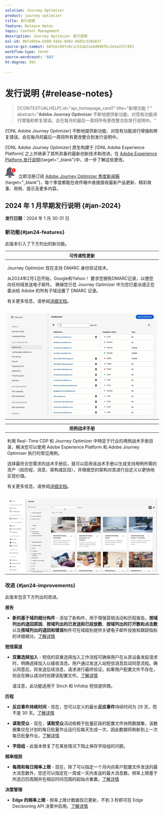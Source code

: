 ```yaml
---
solution: Journey Optimizer
product: journey optimizer
title: 发行说明
feature: Release Notes
topic: Content Management
description: Journey Optimizer 发行说明
exl-id: 06fa956a-b500-416e-9d42-b683c328e837
source-git-commit: b87ebc097c0c1c52ab21a4d098fbc2e5e227c953
workflow-type: tm+mt
source-wordcount: '603'
ht-degree: 95%

---
```


# 发行说明 {#release-notes}

>[!CONTEXTUALHELP]
>id="ajo_homepage_card1"
>title="新增功能？"
>abstract="**Adobe Journey Optimizer** 不断地提供新功能、对现有功能进行增强和修复错误。会在每月的最后一周将所有更改整合到发行说明中。"

[!DNL Adobe Journey Optimizer] 不断地提供新功能、对现有功能进行增强和修复错误。会在每月的最后一周将所有更改整合到发行说明中。

[!DNL Adobe Journey Optimizer] 原生构建于 [!DNL Adobe Experience Platform] 之上并继承了其所具备的最新创新技术和改进。在 [Adobe Experience Platform 发行说明](https://experienceleague.adobe.com/docs/experience-platform/release-notes/latest.html?lang=zh-Hans){target="_blank"}中，进一步了解这些更改。

![新闻稿](../assets/do-not-localize/nl-icon.png) 立即注册订阅 [Adobe Journey Optimizer 季度新闻稿](https://www.adobe.com/subscription/Adobe_Journey_Optimizer_NL.html){target="_blank"}，每个季度都能在收件箱中直接接收最新产品更新、精彩故事、用例、提示及更多内容。

## 2024 年 1 月早期发行说明 {#jan-2024}

**发行日期**：2024 年 1 月 30-31 日

### 新功能{#jan24-features}

此版本引入了下方列出的新功能。

<table>
<thead>
<tr>
<th><strong>可传递性更新</strong><br/></th>
</tr>
</thead>
<tbody>
<tr>
<td>
<p>Journey Optimizer 现在支持 DMARC 身份验证技术。</p>
<p>从2024年2月1日开始，Google和Yahoo！ 要求您拥有DMARC记录，以便您向任何域发送电子邮件。 确保您已在 Journey Optimizer 中为您已委派或正在委派给 Adobe 的所有子域设置了 DMARC 记录。</p>
<p>有关更多信息，请参阅<a href="../configuration/dmarc-record-update.md">详细文档</a>。</p>
<br/><img src="assets/do-not-localize/dmarc.gif"/>
</tr>
</tbody>
</table>

<table>
<thead>
<tr>
<th><strong>用例战术手册</strong><br/></th>
</tr>
</thead>
<tbody>
<tr>
<td>
<p>利用 Real-Time CDP 和 Journey Optimizer 中特定于行业的用例战术手册目录，解决您可以使用 Adobe Experience Platform 和 Adobe Journey Optimiser 执行的常见用例。</p><p>选择最符合您需求的战术手册后，就可以启用该战术手册以生成支持用例所需的资产（如历程、消息、架构或区段），并根据您的架构对其进行自定义以更快地实现价值。</p>
<p>有关更多信息，请参阅<a href="../start/playbooks.md">详细文档</a>。</p>
<br/><img src="assets/do-not-localize/playbooks.gif"/>
</tr>
</tbody>
</table>

### 改进 {#jan24-improvements}

此版本包含下方列出的改进。

**报告**

* **新的基于域的细分构件** - 添加了新构件，用于增强营销活动和历程报告。**按域列出的退回原因**、**按域列出的已发送和已投放数**、**按域列出的打开数和点击数**&#x200B;以及&#x200B;**按域列出的退回和错误**&#x200B;构件可在域级别提供关键电子邮件投放和跟踪指标的详细细分。[了解详情](../reports/channel-report.md)

**短信渠道**

* **双重选择加入** - 短信的双重选择加入工作流程可确保用户在从其设备发起请求时，明确选择加入以接收消息。用户通过发送入站短信消息启动同意流程。确认同意后，将发送后续消息，请求进行最终验证。如果用户配置文件不存在，则会在确认成功时创建该配置文件。[了解详情](../sms/sms-configuration.md#create-api)

  请注意，此功能适用于 Sinch 和 Infobip 短信提供商。

**历程**

* **反应事件持续时间** - 现在，您可以定义的最长&#x200B;**反应事件**&#x200B;持续时间为 29 天，而不是 30 天。[了解详情](../building-journeys/reaction-events.md)

<!--* **Date filters** - You can now use custom dates to filter the journeys inventory, in addition to the existing predefined date filters. This allows you to refine the list by displaying journeys published on a specific date, within a particular month, throughout an entire year, or within specified time ranges. [Learn more](../building-journeys/journey-gs.md#filter)-->

* **读取受众** - 现在，**读取受众**&#x200B;活动依赖于批量区段的配置文件快照数据集，该数据集仅在计划的每日批量作业运行后每天生成一次，因此数据将刷新到上一次每日批量作业。[了解详情](../building-journeys/read-audience.md)

* **字段组** - 此版本修复了在某些情况下阻止保存字段组的问题。

**频率规则**

* **每周和每日频率上限** - 现在，除了可以指定一个月内向客户配置文件发送的最大消息数外，您还可以指定在一周或一天内发送的最大消息数。频率上限基于所选日历周期并在相应时间范围的起始点重置。[了解详情](../configuration/frequency-rules.md#create-new-rule)

**决策管理**

* **Edge 的频率上限** - 频率上限计数器现已更新，不到 3 秒即可在 Edge Decisioning API 决策中启用。[了解详情](../offers/api-reference/offer-delivery-api/start-offer-delivery-apis.md)